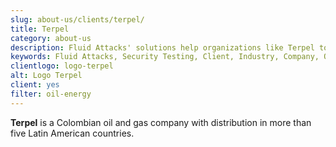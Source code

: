```yaml
---
slug: about-us/clients/terpel/
title: Terpel
category: about-us
description: Fluid Attacks' solutions help organizations like Terpel to identify security vulnerabilities in their systems and manage their attack surfaces.
keywords: Fluid Attacks, Security Testing, Client, Industry, Company, Organization, Pentesting, Ethical Hacking, Terpel
clientlogo: logo-terpel
alt: Logo Terpel
client: yes
filter: oil-energy
---
```


**Terpel** is a Colombian oil and gas company with distribution in more
than five Latin American countries.
